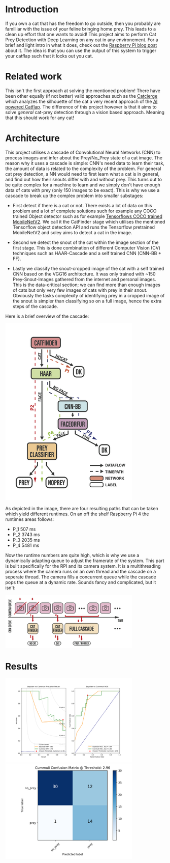 # Introduction
If you own a cat that has the freedom to go outside, then you probably are familliar with the issue of your feline bringing home prey. This leads to a clean up effort that one wants to avoid!
This project aims to perform Cat Prey Detection with Deep Learning on any cat in any environement. For a brief and light intro in what it does, check out the [Raspberry Pi blog post](https://www.raspberrypi.org/blog/deep-learning-cat-prey-detector/) about it. The idea is that you can use the output of this system to trigger your catflap such that it locks out you cat.

# Related work
This isn't the first approach at solving the mentioned problem! There have been other equally (if not better) valid approaches such as the [Catcierge](https://github.com/JoakimSoderberg/catcierge) which analyzes the silhouette of the cat a very recent approach of the [AI powered Catflap](https://www.theverge.com/tldr/2019/6/30/19102430/amazon-engineer-ai-powered-catflap-prey-ben-hamm).
The difference of this project however is that it aims to solve *general* cat-prey detection through a vision based approach. Meaning that this should work for any cat! 


# Architecture
This project utilises a cascade of Convolutional Neural Networks (CNN) to process images and infer about the Prey/No_Prey state of a cat image. The reason why it uses a cascade is simple: CNN's need data to learn their task, the amount of data is related to the complexity of the problem. For general cat prey detection, a NN would need to first learn what a cat is in general, and find out how their snouts differ with and without prey. This turns out to be quite complex for a machine to learn and we simply don't have enough data of cats with prey (only 150 images to be exact). This is why we use a cascade to break up the complex problem into smaller substages:

- First detect if there is a cat or not. There exists a lot of data on this problem and a lot of complete solutions such for example any COCO trained Object detector such as for example [Tensorflows COCO trained MobileNetV2](https://github.com/tensorflow/models/blob/master/research/deeplab/g3doc/model_zoo.md). We call it the CatFinder stage which utilises the mentioned Tensorflow object detection API and runs the Tensorflow pretrained MobileNetV2 and soley aims to detect a cat in the image.

- Second we detect the snout of the cat within the image section of the first stage. This is done combination of different Computer Vision (CV) techniques such as HAAR-Cascade and a self trained CNN (CNN-BB + FF).

- Lastly we classify the snout-cropped image of the cat with a self trained CNN based on the VGG16 architecture. It was only trained with ~150 Prey-Snout-Images gathered from the internet and personal images. This is the data-critical section; we can find more than enough images of cats but only very few images of cats with prey in their snout. Obviously the tasks complexity of identifying prey in a cropped image of the snout is simpler than classifying so on a full image, hence the extra steps of the cascade.

Here is a brief overview of the cascade:

<img src="/readme_images/cascade.png" width="400">

As depicted in the image, there are four resulting paths that can be taken which yield different runtimes. On an off the shelf Raspberry Pi 4 the runtimes areas follows:

- P_1 507 ms
- P_2 3743 ms
- P_3 2035 ms
- P_4 5481 ms

Now the runtime numbers are quite high, which is why we use a dynamically adapting queue to adjust the framerate of the system. This part is built specifically for the RPI and its camera system. It is a multithreading process where the camera runs on an own thread and the cascade on a seperate thread. The camera fills a concurrent queue while the cascade pops the queue at a dynamic rate. Sounds fancy and complicated, but it isn't:

<img src="/readme_images/queue.png" width="400">

# Results

<img src="/readme_images/combined_curve.png" width="400">


<img src="/readme_images/Cummuli Confusion Matrix @ Threshold_ 2.96.png" width="400">


